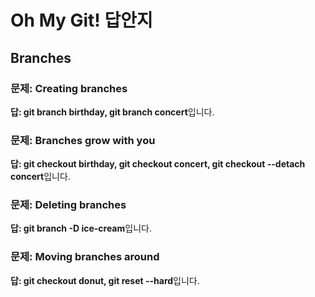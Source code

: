 # Oh My Git! 답안지

## Branches

### 문제: Creating branches

**답: git branch birthday, git branch concert**입니다.

### 문제: Branches grow with you

**답: git checkout birthday, git checkout concert, git checkout --detach concert**입니다.

### 문제: Deleting branches

**답: git branch -D ice-cream**입니다.

### 문제: Moving branches around

**답: git checkout donut, git reset --hard**입니다.

